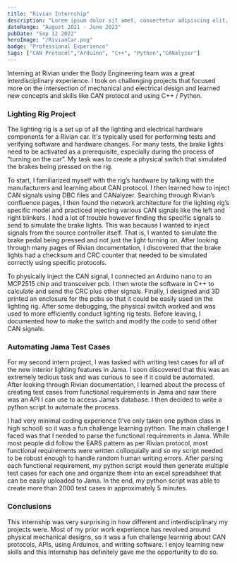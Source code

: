 ```yaml
---
title: "Rivian Internship"
description: "Lorem ipsum dolor sit amet, consectetur adipiscing elit, sed do eiusmod tempor incididunt ut labore et dolore magna aliqua."
dateRange: "August 2021 - June 2022"
pubDate: "Sep 12 2022"
heroImage: "/RivianCar.png"
badge: "Professional Experience"
tags: ["CAN Protocol","Arduino", "C++", "Python","CANalyzer"]
---
```


Interning at Rivian under the Body Engineering team was a great interdisciplinary experience. I took on challenging projects that focused more on the intersection of mechanical and electrical design and learned new concepts and skills like CAN protocol and using C++ / Python.

<h3>Lighting Rig Project</h3>
The lighting rig is a set up of all the lighting and electrical hardware components for a Rivian car. It's typically used for performing tests and verifying software and hardware changes. For many tests, the brake lights need to be activated as a prerequisite, especially during the process of “turning on the car”. My task was to create a physical switch that simulated the brakes being pressed on the rig.

To start, I familiarized myself with the rig’s hardware by talking with the manufacturers and learning about CAN protocol. I then learned how to inject CAN signals using DBC files and CANalyzer. Searching through Rivian’s confluence pages, I then found the network architecture for the lighting rig’s specific model and practiced injecting various CAN signals like the left and right blinkers. I had a lot of trouble however finding the specific signals to send to simulate the brake lights. This was because I wanted to inject signals from the source controller itself. That is, I wanted to simulate the brake pedal being pressed and not just the light turning on. After looking through many pages of Rivian documentation, I discovered that the brake lights had a checksum and CRC counter that needed to be simulated correctly using specific protocols.

To physically inject the CAN signal, I connected an Arduino nano to an MCP2515 chip and transceiver pcb. I then wrote the software in C++ to calculate and send the CRC plus other signals. Finally, I designed and 3D printed an enclosure for the pcbs so that it could be easily used on the lighting rig. After some debugging, the physical switch worked and was used to more efficiently conduct lighting rig tests. Before leaving, I documented how to make the switch and modify the code to send other CAN signals.

<h3>Automating Jama Test Cases</h3>

For my second intern project, I was tasked with writing test cases for all of the new interior lighting features in Jama. I soon discovered that this was an extremely tedious task and was curious to see if it could be automated. After looking through Rivian documentation, I learned about the process of creating test cases from functional requirements in Jama and saw there was an API I can use to access Jama’s database. I then decided to write a python script to automate the process.

I had very minimal coding experience (I’ve only taken one python class in high school) so it was a fun challenge learning python. The main challenge I faced was that I needed to parse the functional requirements in Jama. While most people did follow the EARS pattern as per Rivian protocol, most functional requirements were written colloquially and so my script needed to be robust enough to handle random human writing errors. After parsing each functional requirement, my python script would then generate multiple test cases for each one and organize them into an excel spreadsheet that can be easily uploaded to Jama. In the end, my python script was able to create more than 2000 test cases in approximately 5 minutes.

<h3>Conclusions</h3>

This internship was very surprising in how different and interdisciplinary my projects were. Most of my prior work experience has revolved around physical mechanical designs, so it was a fun challenge learning about CAN protocols, APIs, using Arduinos, and writing software. I enjoy learning new skills and this internship has definitely gave me the opportunity to do so.